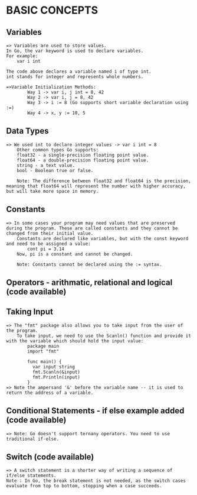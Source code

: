 # BASIC CONCEPTS

## Variables

    => Variables are used to store values.
    In Go, the var keyword is used to declare variables.
    For example:
        var i int

    The code above declares a variable named i of type int.
    int stands for integer and represents whole numbers.
    
    =>Variable Initialization Methods:
            Way 1 -> var i, j int = 8, 42
            Way 2 -> var i, j = 8, 42
            Way 3 -> i := 8 (Go supports short variable declaration using :=)
            Way 4 -> x, y := 10, 5

## Data Types
    
    => We used int to declare integer values -> var i int = 8 
        Other common types Go supports:
        float32 - a single-precision floating point value.
        float64 - a double-precision floating point value.
        string - a text value.
        bool - Boolean true or false.
        
        Note: The difference between float32 and float64 is the precision, meaning that float64 will represent the number with higher accuracy, but will take more space in memory.

## Constants
    => In some cases your program may need values that are preserved during the program. These are called constants and they cannot be changed from their initial value.
        Constants are declared like variables, but with the const keyword and need to be assigned a value:
            cont pi = 3.14
        Now, pi is a constant and cannot be changed.

        Note: Constants cannot be declared using the := syntax.
        
## Operators - arithmatic, relational and logical (code available)

## Taking Input
    => The "fmt" package also allows you to take input from the user of the program.
        To take input, we need to use the Scanln() function and provide it with the variable which should hold the input value:
            package main
            import "fmt"

            func main() {
              var input string
              fmt.Scanln(&input)
              fmt.Println(input) 
            }
    => Note the ampersand '&' before the variable name -- it is used to return the address of a variable.

## Conditional Statements - if else example added (code available)
    => Note: Go doesn't support ternany operators. You need to use traditional if-else.

## Switch (code available)
    => A switch statement is a shorter way of writing a sequence of if/else statements.
    Note : In Go, the break statement is not needed, as the switch cases evaluate from top to bottom, stopping when a case succeeds.
